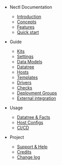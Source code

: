 <!--
 Copyright (C) 2022 Adam Kirchberger

 This file is part of Nectl.

 Nectl is free software: you can redistribute it and/or modify
 it under the terms of the GNU General Public License as published by
 the Free Software Foundation, either version 3 of the License, or
 (at your option) any later version.

 Nectl is distributed in the hope that it will be useful,
 but WITHOUT ANY WARRANTY; without even the implied warranty of
 MERCHANTABILITY or FITNESS FOR A PARTICULAR PURPOSE.  See the
 GNU General Public License for more details.

 You should have received a copy of the GNU General Public License
 along with Nectl.  If not, see <http://www.gnu.org/licenses/>.
-->

- Nectl Documentation

  - [Introduction](/)
  - [Concepts](general/concepts.md)
  - [Features](general/features.md)
  - [Quick start](general/quickstart.md)

- Guide

  - [Kits](guide/kits.md)
  - [Settings](guide/settings.md)
  - [Data Models](guide/datamodels.md)
  - [Datatree](guide/datatree.md)
  - [Hosts](guide/hosts.md)
  - [Templates](guide/templates.md)
  - [Drivers](guide/drivers.md)
  - [Checks](guide/checks.md)
  - [Deployment Groups](guide/deployment-groups.md)
  - [External integration](guide/external-integration.md)

- Usage

  - [Datatree & Facts](usage/datatree.md)
  - [Host Configs](usage/configs.md)
  - [CI/CD](usage/ci-cd.md)

- Project
  - [Support & Help](project/support.md)
  - [Credits](project/credits.md)
  - [Change log](https://github.com/adamkirchberger/nectl/blob/main/CHANGELOG.md)
